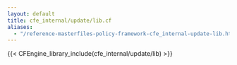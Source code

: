 ```yaml
---
layout: default
title: cfe_internal/update/lib.cf
aliases:
  - "/reference-masterfiles-policy-framework-cfe_internal-update-lib.html"
---
```


{{< CFEngine_library_include(cfe_internal/update/lib) >}}
